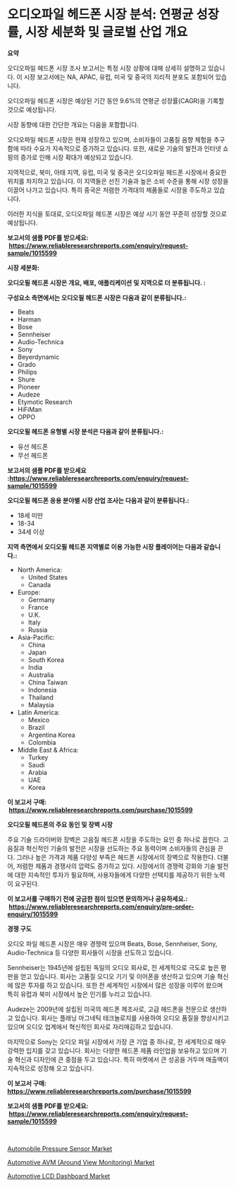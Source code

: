 <p><h1>오디오파일 헤드폰 시장 분석: 연평균 성장률, 시장 세분화 및 글로벌 산업 개요</h1></p><p><strong>요약</strong></p>
<p><p>오디오파일 헤드폰 시장 조사 보고서는 특정 시장 상황에 대해 상세히 설명하고 있습니다. 이 시장 보고서에는 NA, APAC, 유럽, 미국 및 중국의 지리적 분포도 포함되어 있습니다. </p><p>오디오파일 헤드폰 시장은 예상된 기간 동안 9.6%의 연평균 성장률(CAGR)을 기록할 것으로 예상됩니다. </p><p>시장 동향에 대한 간단한 개요는 다음을 포함합니다. </p><p>오디오파일 헤드폰 시장은 현재 성장하고 있으며, 소비자들이 고품질 음향 체험을 추구함에 따라 수요가 지속적으로 증가하고 있습니다. 또한, 새로운 기술의 발전과 인터넷 쇼핑의 증가로 인해 시장 확대가 예상되고 있습니다. </p><p>지역적으로, 북미, 아태 지역, 유럽, 미국 및 중국은 오디오파일 헤드폰 시장에서 중요한 위치를 차지하고 있습니다. 이 지역들은 선진 기술과 높은 소비 수준을 통해 시장 성장을 이끌어 나가고 있습니다. 특히 중국은 저렴한 가격대의 제품들로 시장을 주도하고 있습니다. </p><p>이러한 지식을 토대로, 오디오파일 헤드폰 시장은 예상 시기 동안 꾸준히 성장할 것으로 예상됩니다.</p></p>
<p><strong>보고서의 샘플 PDF를 받으세요: &nbsp;<a href="https://www.reliableresearchreports.com/enquiry/request-sample/1015599">https://www.reliableresearchreports.com/enquiry/request-sample/1015599</a></strong></p>
<p><strong>시장 세분화:</strong></p>
<p><strong> 오디오필 헤드폰 시장은 개요, 배포, 애플리케이션 및 지역으로 더 분류됩니다. :</strong></p>
<p><strong>구성요소 측면에서는 오디오필 헤드폰 시장은 다음과 같이 분류됩니다.:</strong></p>
<p><ul><li>Beats</li><li>Harman</li><li>Bose</li><li>Sennheiser</li><li>Audio-Technica</li><li>Sony</li><li>Beyerdynamic</li><li>Grado</li><li>Philips</li><li>Shure</li><li>Pioneer</li><li>Audeze</li><li>Etymotic Research</li><li>HiFiMan</li><li>OPPO</li></ul></p>
<p><strong> 오디오필 헤드폰 유형별 시장 분석은 다음과 같이 분류됩니다.:</strong></p>
<p><ul><li>유선 헤드폰</li><li>무선 헤드폰</li></ul></p>
<p><strong>보고서의 샘플 PDF를 받으세요 :<a href="https://www.reliableresearchreports.com/enquiry/request-sample/1015599">https://www.reliableresearchreports.com/enquiry/request-sample/1015599</a></strong></p>
<p><strong> 오디오필 헤드폰 응용 분야별 시장 산업 조사는 다음과 같이 분류됩니다.:</strong></p>
<p><ul><li>18세 미만</li><li>18-34</li><li>34세 이상</li></ul></p>
<p><strong>지역 측면에서 오디오필 헤드폰 지역별로 이용 가능한 시장 플레이어는 다음과 같습니다.:</strong></p>
<p><ul>
    <li>
        North America:
        <ul>
            <li>United States</li>
            <li>Canada</li>
        </ul>
    </li>
    <li>
        Europe:
        <ul>
            <li>Germany</li>
            <li>France</li>
            <li>U.K.</li>
            <li>Italy</li>
            <li>Russia</li>
        </ul>
    </li>
    <li>
        Asia-Pacific:
        <ul>
            <li>China</li>
            <li>Japan</li>
            <li>South Korea</li>
            <li>India</li>
            <li>Australia</li>
            <li>China Taiwan</li>
            <li>Indonesia</li>
            <li>Thailand</li>
            <li>Malaysia</li>
        </ul>
    </li>
    <li>
        Latin America:
        <ul>
            <li>Mexico</li>
            <li>Brazil</li>
            <li>Argentina Korea</li>
            <li>Colombia</li>
        </ul>
    </li>
    <li>
        Middle East & Africa:
        <ul>
            <li>Turkey</li>
            <li>Saudi</li>
            <li>Arabia</li>
            <li>UAE</li>
            <li>Korea</li>
        </ul>
    </li>
    </ul></p>
<p><strong>이 보고서 구매: &nbsp;<a href="https://www.reliableresearchreports.com/purchase/1015599">https://www.reliableresearchreports.com/purchase/1015599</a></strong></p>
<p><strong>오디오필 헤드폰의 주요 동인 및 장벽 시장</strong></p>
<p><p>주요 기술 드라이버와 장벽은 고음질 헤드폰 시장을 주도하는 요인 중 하나로 꼽힌다. 고음질과 혁신적인 기술의 발전은 시장을 선도하는 주요 동력이며 소비자들의 관심을 끈다. 그러나 높은 가격과 제품 다양성 부족은 헤드폰 시장에서의 장벽으로 작용한다. 더불어, 저렴한 제품과 경쟁사의 압력도 증가하고 있다. 시장에서의 경쟁력 강화와 기술 발전에 대한 지속적인 투자가 필요하며, 사용자들에게 다양한 선택지를 제공하기 위한 노력이 요구된다.</p></p>
<p><strong>이 보고서를 구매하기 전에 궁금한 점이 있으면 문의하거나 공유하세요.: &nbsp;<a href="https://www.reliableresearchreports.com/enquiry/pre-order-enquiry/1015599">https://www.reliableresearchreports.com/enquiry/pre-order-enquiry/1015599</a></strong></p>
<p><strong>경쟁 구도</strong></p>
<p><p>오디오 파일 헤드폰 시장은 매우 경쟁력 있으며 Beats, Bose, Sennheiser, Sony, Audio-Technica 등 다양한 회사들이 시장을 선도하고 있습니다.</p><p>Sennheiser는 1945년에 설립된 독일의 오디오 회사로, 전 세계적으로 극도로 높은 평판을 얻고 있습니다. 회사는 고품질 오디오 기기 및 이어폰을 생산하고 있으며 기술 혁신에 많은 투자를 하고 있습니다. 또한 전 세계적인 시장에서 많은 성장을 이루어 왔으며 특히 유럽과 북미 시장에서 높은 인기를 누리고 있습니다.</p><p>Audeze는 2009년에 설립된 미국의 헤드폰 제조사로, 고급 헤드폰을 전문으로 생산하고 있습니다. 회사는 플래닝 마그네틱 테크놀로지를 사용하여 오디오 품질을 향상시키고 있으며 오디오 업계에서 혁신적인 회사로 자리매김하고 있습니다.</p><p>마지막으로 Sony는 오디오 파일 시장에서 가장 큰 기업 중 하나로, 전 세계적으로 매우 강력한 입지를 갖고 있습니다. 회사는 다양한 헤드폰 제품 라인업을 보유하고 있으며 기술 혁신과 디자인에 큰 중점을 두고 있습니다. 특히 마켓에서 큰 성공을 거두며 매출액이 지속적으로 성장해 오고 있습니다.</p></p>
<p><strong>이 보고서 구매: &nbsp; <a href="https://www.reliableresearchreports.com/purchase/1015599">https://www.reliableresearchreports.com/purchase/1015599</a></strong></p>
<p><strong>보고서의 샘플 PDF를 받으세요: &nbsp;<a href="https://www.reliableresearchreports.com/enquiry/request-sample/1015599">https://www.reliableresearchreports.com/enquiry/request-sample/1015599</a></strong><strong></strong></p>
<p>&nbsp;</p>
<p><p><a href="https://github.com/timeliteaut/Market-Research-Report-List-1/blob/main/automobile-pressure-sensor-market.md">Automobile Pressure Sensor Market</a></p><p><a href="https://github.com/globismark/Market-Research-Report-List-2/blob/main/automotive-avm-around-view-monitoring-market.md">Automotive AVM (Around View Monitoring) Market</a></p><p><a href="https://github.com/bobicer/Market-Research-Report-List-2/blob/main/automotive-lcd-dashboard-market.md">Automotive LCD Dashboard Market</a></p></p>